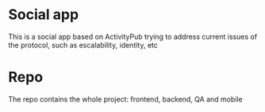 # Social app
This is a social app based on ActivityPub trying to address current issues of the protocol, such as escalability, identity, etc

# Repo
The repo contains the whole project: frontend, backend, QA and mobile
